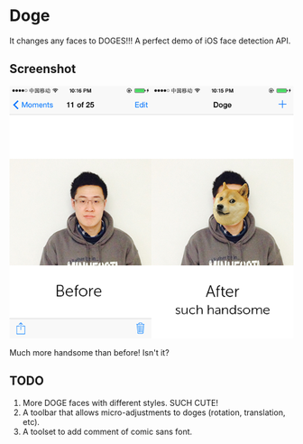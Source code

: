 Doge
====

It changes any faces to DOGES!!! A perfect demo of iOS face detection API.

## Screenshot
<p align="center">
  <img src="https://raw.githubusercontent.com/DJBen/Doge/master/Doge_demo_2.png" alt="Screenshot"/>
</p>

Much more handsome than before! Isn't it?

## TODO
1. More DOGE faces with different styles. SUCH CUTE!
2. A toolbar that allows micro-adjustments to doges (rotation, translation, etc).
3. A toolset to add comment of comic sans font.

